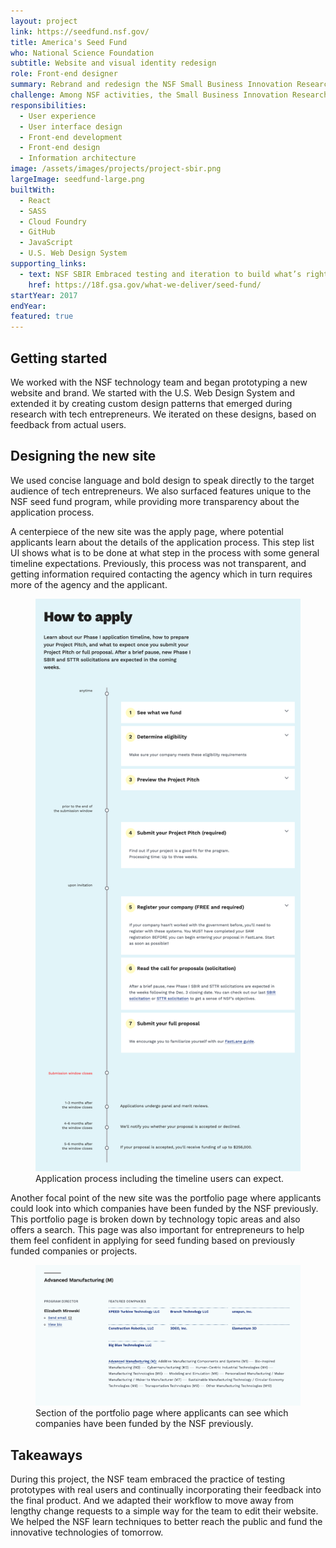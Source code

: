 ```yaml
---
layout: project 
link: https://seedfund.nsf.gov/
title: America's Seed Fund
who: National Science Foundation
subtitle: Website and visual identity redesign
role: Front-end designer
summary: Rebrand and redesign the NSF Small Business Innovation Research (SBIR) and Small Business Technology Transfer (STTR) program to effectively communicate its purpose and increase engagement among a broader and more diverse audience of tech entrepreneurs.
challenge: Among NSF activities, the Small Business Innovation Research/Small Business Technology Transfer (SBIR/STTR) program has a unique goal to attract high-tech startups and small businesses from diverse audiences nationwide. To better engage this distinct audience, we were tasked with redesigning a new SBIR/STTR website (seedfund.nsf.gov), which maintains the NSF brand while providing a more tailored look, tone, and presentation aimed at entrepreneurs.
responsibilities:
  - User experience
  - User interface design
  - Front-end development
  - Front-end design
  - Information architecture
image: /assets/images/projects/project-sbir.png
largeImage: seedfund-large.png
builtWith:
  - React
  - SASS
  - Cloud Foundry
  - GitHub
  - JavaScript
  - U.S. Web Design System
supporting_links:
  - text: NSF SBIR Embraced testing and iteration to build what’s right
    href: https://18f.gsa.gov/what-we-deliver/seed-fund/
startYear: 2017
endYear: 
featured: true
---  
```

## Getting started 

We worked with the NSF technology team and began prototyping a new website and brand. We started with the U.S. Web Design System and extended it by creating custom design patterns that emerged during research with tech entrepreneurs. We iterated on these designs, based on feedback from actual users. 

## Designing the new site

We used concise language and bold design to speak directly to the target audience of tech entrepreneurs. We also surfaced features unique to the NSF seed fund program, while providing more transparency about the application process.

A centerpiece of the new site was the apply page, where potential applicants learn about the details of the application process. This step list UI shows what is to be done at what step in the process with some general timeline expectations. Previously, this process was not transparent, and getting information required contacting the agency which in turn requires more of the agency and the applicant.


<figure>
<a href="/assets/images/projects/seedfund-apply.png" target="_blank"><img src="/assets/images/projects/seedfund-apply.png" alt="Application process UI to help applicants understand the journey of applying."/></a>
<figcaption>Application process including the timeline users can expect.</figcaption>
</figure>

Another focal point of the new site was the portfolio page where applicants could look into which companies have been funded by the NSF previously. This portfolio page is broken down by technology topic areas and also offers a search. This page was also important for entrepreneurs to help them feel confident in applying for seed funding based on previously funded companies or projects. 

<figure>
<a href="/assets/images/projects/seedfund-portfolio.png" target="_blank"><img src="/assets/images/projects/seedfund-portfolio.png" alt="Advanced manufacturing section of the portfolio page."/></a>
<figcaption>Section of the portfolio page where applicants can see which companies have been funded by the NSF previously.</figcaption>
</figure>

## Takeaways

During this project, the NSF team embraced the practice of testing prototypes with real users and continually incorporating their feedback into the final product. And we adapted their workflow to move away from lengthy change requests to a simple way for the  team to edit their website. We helped the NSF learn techniques to better reach the public and fund the innovative technologies of tomorrow.